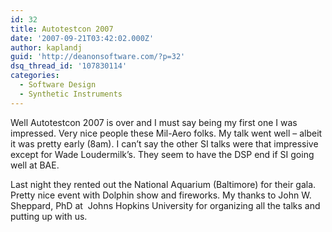 ```yaml
---
id: 32
title: Autotestcon 2007
date: '2007-09-21T03:42:02.000Z'
author: kaplandj
guid: 'http://deanonsoftware.com/?p=32'
dsq_thread_id: '107830114'
categories:
  - Software Design
  - Synthetic Instruments
---
```

Well Autotestcon 2007 is over and I must say being my first one I was impressed. Very nice people these Mil-Aero folks. My talk went well – albeit it was pretty early (8am). I can’t say the other SI talks were that impressive except for Wade Loudermilk’s. They seem to have the DSP end if SI going well at BAE.

Last night they rented out the National Aquarium (Baltimore) for their gala.  Pretty nice event with Dolphin show and fireworks. My thanks to John W. Sheppard, PhD at  Johns Hopkins University for organizing all the talks and putting up with us.
